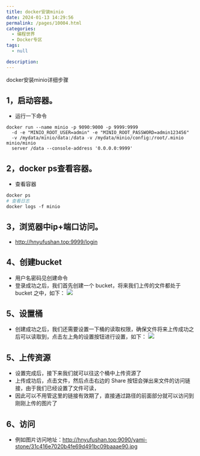 ```yaml
---
title: docker安装minio
date: 2024-01-13 14:29:56
permalink: /pages/10004.html
categories: 
  - 编程世界
  - Docker专区
tags: 
  - null

description: 
---
```


docker安装minio详细步骤


## 1，启动容器。
- 运行一下命令

```shell
docker run --name minio -p 9090:9000 -p 9999:9999 
  -d -e "MINIO_ROOT_USER=admin" -e "MINIO_ROOT_PASSWORD=admin123456" 
  -v /mydata/minio/data:/data -v /mydata/minio/config:/root/.minio minio/minio 
  server /data --console-address '0.0.0.0:9999'
```

## 2，docker ps查看容器。
- 查看容器

```dockerfile
docker ps
# 查看日志
docker logs -f minio
```

## 3，浏览器中ip+端口访问。
- http://hnyufushan.top:9999/login


## 4、创建bucket

- 用户名密码见创建命令
- 登录成功之后，我们首先创建一个 bucket，将来我们上传的文件都处于 bucket 之中，如下：
![](https://fsvip.gitee.io/imgs/pic/10000/10003.png)

## 5、设置桶
- 创建成功之后，我们还需要设置一下桶的读取权限，确保文件将来上传成功之后可以读取到，点击左上角的设置按钮进行设置，如下：
![](https://fsvip.gitee.io/imgs/pic/10000/10004.png)
## 5、上传资源
- 设置完成后，接下来我们就可以往这个桶中上传资源了
- 上传成功后，点击文件，然后点击右边的 Share 按钮会弹出来文件的访问链接，由于我们已经设置了文件可读，
- 因此可以不用管这里的链接有效期了，直接通过路径的前面部分就可以访问到刚刚上传的图片了

## 6、访问
- 例如图片访问地址：http://hnyufushan.top:9090/yami-stone/31c416e7020b4fe69d491bc09baaae90.jpg